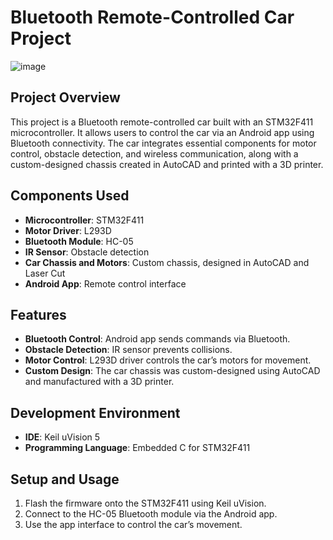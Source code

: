 # **Bluetooth Remote-Controlled Car Project**

![image](https://github.com/user-attachments/assets/233ae38b-8d68-4608-9e1a-4e6500d16d72)



## Project Overview
This project is a Bluetooth remote-controlled car built with an STM32F411 microcontroller. It allows users to control the car via an Android app using Bluetooth connectivity. The car integrates essential components for motor control, obstacle detection, and wireless communication, along with a custom-designed chassis created in AutoCAD and printed with a 3D printer.

## **Components Used**
- **Microcontroller**: STM32F411
- **Motor Driver**: L293D
- **Bluetooth Module**: HC-05
- **IR Sensor**: Obstacle detection
- **Car Chassis and Motors**: Custom chassis, designed in AutoCAD and Laser Cut
- **Android App**: Remote control interface

## **Features**
- **Bluetooth Control**: Android app sends commands via Bluetooth.
- **Obstacle Detection**: IR sensor prevents collisions.
- **Motor Control**: L293D driver controls the car’s motors for movement.
- **Custom Design**: The car chassis was custom-designed using AutoCAD and manufactured with a 3D printer.

## **Development Environment**
- **IDE**: Keil uVision 5
- **Programming Language**: Embedded C for STM32F411

## **Setup and Usage**
1. Flash the firmware onto the STM32F411 using Keil uVision.
2. Connect to the HC-05 Bluetooth module via the Android app.
3. Use the app interface to control the car’s movement.

